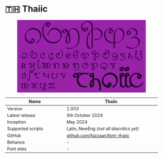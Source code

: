 # 🇹🇭 Thaiic

<div data-full-width="false"><figure><img src="../../.gitbook/assets/Thaiic Font Cover landscape.svg" alt=""><figcaption></figcaption></figure></div>

<table><thead><tr><th width="204">Name</th><th width="318">Thaiic</th></tr></thead><tbody><tr><td>Version</td><td>1.003</td></tr><tr><td>Latest release</td><td>5th October 2024</td></tr><tr><td>Inception</td><td>May 2024</td></tr><tr><td>Supported scripts</td><td>Latin, NewEng <em>(not all diacritics yet)</em> </td></tr><tr><td>GitHub</td><td><a href="https://github.com/fazzaan/font-thaiic">github.com/fazzaan/font-thaiic</a></td></tr><tr><td>Behance</td><td>-</td></tr><tr><td>Font sites</td><td>-</td></tr></tbody></table>
